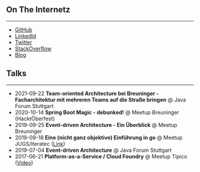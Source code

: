 ## On The Internetz
* * *
* [GitHub](http://github.sebsprenger.de)
* [LinkedId](http://linkedin.sebsprenger.de)
* [Twitter](http://twitter.sebsprenger.de)
* [StackOverflow](http://so.sebsprenger.de)
* [Blog](http://blog.sebsprenger.de)

## Talks
* * *
* 2021-09-22 **Team-oriented Architecture bei Breuninger - Facharchitektur mit mehreren Teams auf die Straße bringen** @ Java Forum Stuttgart
* 2020-10-14 **Spring Boot Magic - debunked!** @ Meetup Breuninger (HacktÖberfest)
* 2019-09-25 **Event-driven Architecture - Ein Überblick** @ Meetup Breuninger
* 2019-09-18 **Eine (nicht ganz objektive) Einführung in go** @ Meetup JUGS/Iteratec ([Link](https://www.jugs.org/va2019/09-18.html))
* 2019-07-04 **Event-driven Architecture** @ Java Forum Stuttgart
* 2017-06-21 **Platform-as-a-Service / Cloud Foundry** @ Meetup Tipico ([Video](https://www.youtube.com/watch?v=CgQ0DsKHSyg))
